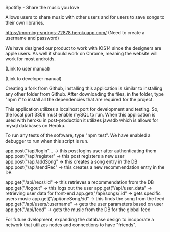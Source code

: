 Spotifly - Share the music you love

Allows users to share music with other users and for users to save songs to their own libraries.

https://morning-springs-72878.herokuapp.com/
(Need to create a username and password)

We have designed our product to work with IOS14 since the designers are apple users. As well it should work on Chrome, meaning the website will work for most androids.

(Link to user manual)

(Link to developer manual)


Creating a fork from Github, installing this application is similar to installing any other folder from Github. After downloading the files, in the folder, type "npm i" to install all the dependencies that are required for the project.

This application utilizes a localhost port for development and testing. So, the local port 3306 must enable mySQL to run. When this application is used with heroku in post-production it utilizes jawsdb which is allows for mysql databases on Heroku.

To run any tests of the software, type "npm test". We have enabled a debugger to run when this script is run.

app.post("/api/login"... -> this post logins user after authenticating them
app.post("/api/register" -> this post registers a new user
app.post("/api/addSong" -> this creates a song entry in the DB
app.post("/api/sendRec" -> this creates a new recommendation entry in the DB

app.get("/api/recs/:id" -> this retrieves a recommendation from the DB
app.get("/logout" -> this logs out the user
app.get("/api/user_data" -> retrieving user data for front-end
app.get("/api/songs/:id" -> gets specific users music
app.get("/api/oneSong/:id" -> this finds the song from the feed
app.get("/api/users/:username" -> gets the user parameters based on user
app.get("/api/feed" -> gets the music from the DB for the global feed

For future dvelopment, expanding the database design to incoporate a network that utilizes nodes and connections to have "friends".


